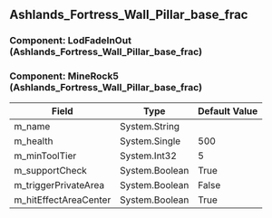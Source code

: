 ## Ashlands_Fortress_Wall_Pillar_base_frac

### Component: LodFadeInOut (Ashlands_Fortress_Wall_Pillar_base_frac)

### Component: MineRock5 (Ashlands_Fortress_Wall_Pillar_base_frac)

|Field|Type|Default Value|
|---|---|---|
|m_name|System.String||
|m_health|System.Single|500|
|m_minToolTier|System.Int32|5|
|m_supportCheck|System.Boolean|True|
|m_triggerPrivateArea|System.Boolean|False|
|m_hitEffectAreaCenter|System.Boolean|True|

